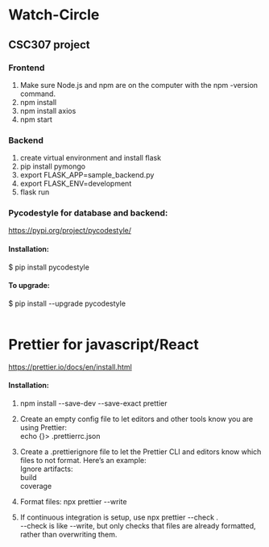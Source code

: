 # Watch-Circle <br />
## CSC307 project <br />

### Frontend
1. Make sure Node.js and npm are on the computer with the npm -version command.<br />
2. npm install <br />
3. npm install axios <br />
4. npm start <br />

### Backend
1. create virtual environment and install flask <br />
2. pip install pymongo <br />
3. export FLASK_APP=sample_backend.py <br />
4. export FLASK_ENV=development <br />
5. flask run <br />

### Pycodestyle for database and backend: 
https://pypi.org/project/pycodestyle/<br />
#### Installation: <br />
$ pip install pycodestyle <br /> 
#### To upgrade:
$ pip install --upgrade pycodestyle
<br/><br />

# Prettier for javascript/React <br />
https://prettier.io/docs/en/install.html
#### Installation: <br />
1. npm install --save-dev --save-exact prettier <br />
2. Create an empty config file to let editors and other tools know you are using Prettier: <br />
  echo {}> .prettierrc.json

3. Create a .prettierignore file to let the Prettier CLI and editors know which files to not format. Here’s an example: <br />
  Ignore artifacts: <br />
  build <br />
  coverage<br />
4. Format files: npx prettier --write <br />
5. If continuous integration is setup, use npx prettier --check . <br />
    --check is like --write, but only checks that files are already formatted, rather than overwriting them.    <br />

